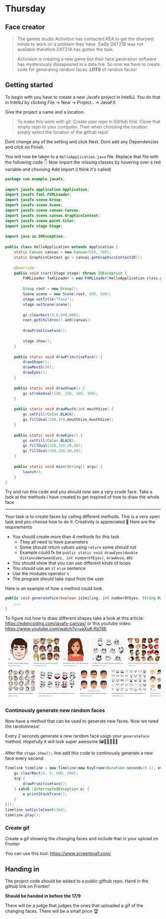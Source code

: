 # Thursday



## Face creator

> The games studio Activition has contacted KEA to get the sharpest minds to work on a problem they have. Sadly DAT21B was not available therefore DAT21A has gotten the task. 
>
> Activision is creating a new game but their face generation software has mysteriously dissapeared in a data fire. So now we have to create code for generating random faces. **LOTS** of random faces!



## Getting started

To begin with you have to create a new Javafx project in IntelliJ. You do that in IntelliJ by clicking File -> New -> Project.. -> JavaFX

Give the project a name and a location. 

> To make this work with git. Create your repo in GitHub first. Clone that empty repo to your computer. Then when choosing the location simply select the location of the github repo!

Dont change any of the setting and click Next. Dont add any Dependencies and click on Finish.

You will now be taken to a `HelloApplication.java` file. Replace that file with the following code 👇 Now import the missing classes by hovering over a red variable and choosing Add import (i think it's called)

```java
package com.example.javafx;

import javafx.application.Application;
import javafx.fxml.FXMLLoader;
import javafx.scene.Group;
import javafx.scene.Scene;
import javafx.scene.canvas.Canvas;
import javafx.scene.canvas.GraphicsContext;
import javafx.scene.paint.Color;
import javafx.stage.Stage;

import java.io.IOException;

public class HelloApplication extends Application {
    static Canvas canvas = new Canvas(650, 700);
    static GraphicsContext gc = canvas.getGraphicsContext2D();

    @Override
    public void start(Stage stage) throws IOException {
        FXMLLoader fxmlLoader = new FXMLLoader(HelloApplication.class.getResource("hello-view.fxml"));

        Group root = new Group();
        Scene scene = new Scene(root, 600, 600);
        stage.setTitle("Face");
        stage.setScene(scene);

        gc.clearRect(0,0,600,600);
        root.getChildren().add(canvas);

        drawPrimitiveFace();

        stage.show();
    }

    public static void drawPrimitiveFace() {
        drawShape();
        drawMouth(50);
        drawEyes();
    }

    public static void drawShape() {
        gc.strokeOval(150, 150, 300, 300);
    }

    public static void drawMouth(int mouthSize) {
        gc.setFill(Color.BLACK);
        gc.fillOval(280,370,mouthSize,mouthSize);
    }

    public static void drawEyes() {
        gc.setFill(Color.BLACK);
        gc.fillOval(220,220,20,20);
        gc.fillOval(360,220,20,20);
    }

    public static void main(String[] args) {
        launch();
    }
}
```

Try and run this code and you should now see a very crude face. Take a look at the methods i have created to get inspired of how to draw the whole face

---

Your task is to create faces by calling different methods. This is a very open task and you choose how to do it. Creativity is appreciated 🤩 Here are the requirements

- You should create more than 4 methods for this task
  - They all need to have parameters
  - Some should return values using `return` some should not
  - Example could fx be `public static void drawEyes(double distanceBetweenEyes, int numberOfEyes)`, `drawNose`, etc
- You should show that you can use different kinds of loops
- You should use an `if` `else` sentence
- Use the modules operator `%`
- The program should take input from the user



Here is an example of how a method could look. 

```java
public void generateFace(boolean isSmiling, int numberOfEyes, String hairColor) {
   	...
}
```

To figure out how to draw different shapes take a look at this article: https://edencoding.com/javafx-canvas/ or this youtube video: https://www.youtube.com/watch?v=vaXuK-RsT6E



![Faces](../../assets/faces.png)



### Continously generate new random faces

Now have a method that can be used to generate new faces. Now we need the randomness!

Every 2 seconds generate a new random face usign your `generateFace` method. Hopefully it will look super awesome 🖼👩‍🎨👨🏼‍🎨

After the `stage.show();` line add this code to continously generate a new face every second:

```java
Timeline timeline = new Timeline(new KeyFrame(Duration.seconds(0.1), event -> {
    gc.clearRect(0, 0, 600, 600);
    try {
        drawPrimitiveFace();
    } catch (InterruptedException e) {
        e.printStackTrace();
    }
}));
timeline.setCycleCount(360);
timeline.play();
```



### Create gif

Create a gif showing the changing faces and include that in your upload on Fronter

You can use this tool: https://www.screentogif.com/



## Handing in

The project code should be added to a public github repo. Hand in the github link on Fronter!

**Should be handed in before the 17/9**

There will be a judge that judges the ones that uploaded a gif of the changing faces. There will be a small price 🏆 

